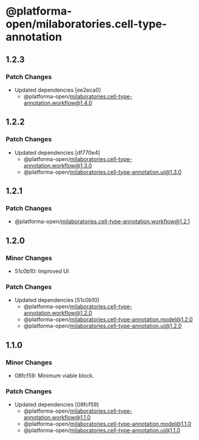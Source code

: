 # @platforma-open/milaboratories.cell-type-annotation

## 1.2.3

### Patch Changes

- Updated dependencies [ee2eca0]
  - @platforma-open/milaboratories.cell-type-annotation.workflow@1.4.0

## 1.2.2

### Patch Changes

- Updated dependencies [df770e4]
  - @platforma-open/milaboratories.cell-type-annotation.workflow@1.3.0
  - @platforma-open/milaboratories.cell-type-annotation.ui@1.3.0

## 1.2.1

### Patch Changes

- @platforma-open/milaboratories.cell-type-annotation.workflow@1.2.1

## 1.2.0

### Minor Changes

- 51c0b10: Improved UI

### Patch Changes

- Updated dependencies [51c0b10]
  - @platforma-open/milaboratories.cell-type-annotation.workflow@1.2.0
  - @platforma-open/milaboratories.cell-type-annotation.model@1.2.0
  - @platforma-open/milaboratories.cell-type-annotation.ui@1.2.0

## 1.1.0

### Minor Changes

- 08fcf59: Minimum viable block.

### Patch Changes

- Updated dependencies [08fcf59]
  - @platforma-open/milaboratories.cell-type-annotation.workflow@1.1.0
  - @platforma-open/milaboratories.cell-type-annotation.model@1.1.0
  - @platforma-open/milaboratories.cell-type-annotation.ui@1.1.0
